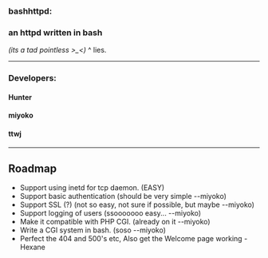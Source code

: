 ### bashhttpd:
### an httpd written in bash
*(its a tad pointless >_<)*
^ lies.

-----------------------
### Developers:
#### Hunter
#### miyoko
#### ttwj


-----------------------
## Roadmap
* Support using inetd for tcp daemon. (EASY)
* Support basic authentication (should be very simple --miyoko)
* Support SSL (?) (not so easy, not sure if possible, but maybe --miyoko)
* Support logging of users (ssooooooo easy... --miyoko)
* Make it compatible with PHP CGI. (already on it --miyoko)
* Write a CGI system in bash. (soso --miyoko)
* Perfect the 404 and 500's etc, Also get the Welcome page working -Hexane